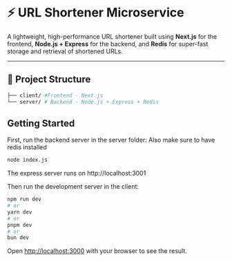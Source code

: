 # ⚡ URL Shortener Microservice

A lightweight, high-performance URL shortener built using **Next.js** for the frontend, **Node.js + Express** for the backend, and **Redis** for super-fast storage and retrieval of shortened URLs.

---

## 📁 Project Structure

```bash
├── client/ #Frontend - Next.js
└── server/ # Backend - Node.js + Express + Redis
```

## Getting Started

First, run the backend server in the server folder:
Also make sure to have redis installed

```bash
node index.js
```

The express server runs on http://localhost:3001

Then run the development server in the client:

```bash
npm run dev
# or
yarn dev
# or
pnpm dev
# or
bun dev
```

Open [http://localhost:3000](http://localhost:3000) with your browser to see the result.
